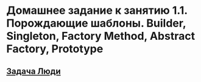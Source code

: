 # Домашнее задание к занятию 1.1. Порождающие шаблоны. Builder, Singleton, Factory Method, Abstract Factory, Prototype
## [Задача Люди](https://github.com/netology-code/jd-homeworks/tree/master/creational/task1)